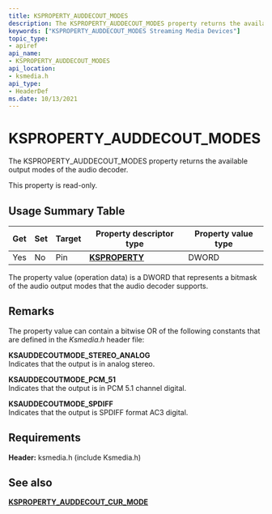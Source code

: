 ```yaml
---
title: KSPROPERTY_AUDDECOUT_MODES
description: The KSPROPERTY_AUDDECOUT_MODES property returns the available output modes of the audio decoder.This property is read-only.
keywords: ["KSPROPERTY_AUDDECOUT_MODES Streaming Media Devices"]
topic_type:
- apiref
api_name:
- KSPROPERTY_AUDDECOUT_MODES
api_location:
- ksmedia.h
api_type:
- HeaderDef
ms.date: 10/13/2021
---
```


# KSPROPERTY_AUDDECOUT_MODES

The KSPROPERTY_AUDDECOUT_MODES property returns the available output modes of the audio decoder.

This property is read-only.

## Usage Summary Table

| Get | Set | Target | Property descriptor type | Property value type |
|--|--|--|--|--|
| Yes | No | Pin | [**KSPROPERTY**](./ksproperty-structure.md) | DWORD |

The property value (operation data) is a DWORD that represents a bitmask of the audio output modes that the audio decoder supports.

## Remarks

The property value can contain a bitwise OR of the following constants that are defined in the *Ksmedia.h* header file:

**KSAUDDECOUTMODE_STEREO_ANALOG**  
Indicates that the output is in analog stereo.

**KSAUDDECOUTMODE_PCM_51**  
Indicates that the output is in PCM 5.1 channel digital.

**KSAUDDECOUTMODE_SPDIFF**  
Indicates that the output is SPDIFF format AC3 digital.

## Requirements

**Header:** ksmedia.h (include Ksmedia.h)

## See also

[**KSPROPERTY_AUDDECOUT_CUR_MODE**](ksproperty-auddecout-cur-mode.md)